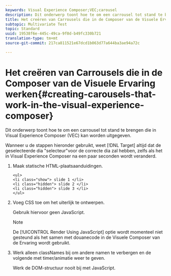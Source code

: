 ```yaml
---
keywords: Visual Experience Composer;VEC;carousel
description: Dit onderwerp toont hoe te om een carrousel tot stand te brengen die in Visual Experience Composer (VEC) kan worden uitgegeven.
title: Het creëren van Carrousels die in de Composer van de Visuele Ervaring werken
subtopic: Multivariate Test
topic: Standard
uuid: 19538f6e-445c-49ca-9f0d-b49fc330b721
translation-type: tm+mt
source-git-commit: 217ca811521e67dcd1b063d77a644ba3ae94a72c

---
```



# Het creëren van Carrousels die in de Composer van de Visuele Ervaring werken{#creating-carousels-that-work-in-the-visual-experience-composer}

Dit onderwerp toont hoe te om een carrousel tot stand te brengen die in Visual Experience Composer (VEC) kan worden uitgegeven.

Wanneer u de stappen hieronder gebruikt, weet [!DNL Target] altijd dat de geselecteerde dia &quot;selecteur&quot;voor de correcte dia zal hebben, zelfs als het in Visual Experience Composer na een paar seconden wordt veranderd.

1. Maak statische HTML-plaatsaanduidingen.

   ```
   <ul>
   <li class="show"> slide 1 </li>
   <li class="hidden"> slide 2 </li>
   <li class="hidden"> slide 3 </li>
   </ul>
   ```

1. Voeg CSS toe om het uiterlijk te ontwerpen.

   Gebruik hiervoor geen JavaScript.

   >[!NOTE]
   >
   >De [!UICONTROL Render Using JavaScript] optie wordt momenteel niet gesteund als het samen met douanecode in de Visuele Composer van de Ervaring wordt gebruikt.

1. Werk alleen classNames bij om andere namen te verbergen en de volgende met timer/animatie weer te geven.

   Werk de DOM-structuur nooit bij met JavaScript.